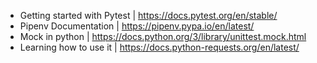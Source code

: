 - Getting started with Pytest | https://docs.pytest.org/en/stable/
- Pipenv Documentation | https://pipenv.pypa.io/en/latest/
- Mock in python | https://docs.python.org/3/library/unittest.mock.html
- Learning how to use it | https://docs.python-requests.org/en/latest/